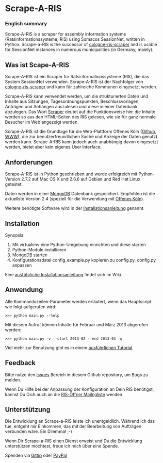 # Scrape-A-RIS

### English summary

Scrape-A-RIS is a scraper for assembly information systems (Ratsinformationssysteme, RIS)
using Somacos SessionNet, written in Python. Scrape-a-RIS is the successor of 
[cologne-ris-scraper](https://github.com/marians/cologne-ris-scraper) and is usable
for SessionNet instances in numerous municipalities (in Germany, mainly).


## Was ist Scape-A-RIS

Scrape-A-RIS ist ein Scraper für Ratsinformationssysteme (RIS), die das System SessionNet 
verwenden. Scrape-A-RIS ist der Nachfolger von [cologne-ris-scraper](https://github.com/marians/cologne-ris-scraper)
und kann für zahlreiche Kommunen eingesetzt werden.

Scrape-A-RIS kann verwendet werden, um die strukturierten Daten und Inhalte aus Sitzungen, Tagesordnungspunkten,
Beschlussvorlagen, Anträgen und Anhängen auszulesen und diese in einer Datenbank abzulegen. Das Wort [Scraper](http://de.wikipedia.org/wiki/Screen_Scraping)
deutet auf die Funktionsweise hin: die Inhalte werden so aus den HTML-Seiten des RIS gelesen, wie sie für ganz
normale Besucher im Web angezeigt werden.

Scrape-A-RIS ist die Grundlage für die Web-Plattform Offenes Köln ([Github](https://github.com/marians/offeneskoeln), 
[WWW](http://offeneskoeln.de/)), die zur benutzerfreundlichen Suche und Anzeige der Daten genutzt werden kann.
Scrape-A-RIS kann jedoch auch unabhängig davon eingesetzt werden, bietet aber kein eigenes User Interface.


## Anforderungen

Scrape-A-RIS ist in Python geschrieben und wurde erfolgreich mit Python-Version 2.7.2 auf Mac OS X 
und 2.6.6 auf Debian und Red Hat Linux getestet.

Daten werden in einer [MongoDB](http://www.mongodb.org/) Datenbank gespeichert. Empfohlen ist die aktuellste
Version 2.4 (speziell für die Verwendung mit [Offenes Köln](https://github.com/marians/offeneskoeln)).

Weitere benötigte Software wird in der
[Installationsanleitung](https://github.com/marians/scrape-a-ris/wiki/Installation) genannt.

## Installation

Synopsis:

1. Mit virtualenv eine Python-Umgebung einrichten und diese starten
2. Python-Module installieren
3. MongoDB starten
4. Konfigurationsdatei config_example.py kopieren zu config.py, config.py anpassen

Eine [ausführliche Installationsanleitung](https://github.com/marians/scrape-a-ris/wiki/Installation) 
findet sich im Wiki.

## Anwendung

Alle Kommandozeilen-Parameter werden erläutert, wenn das Hauptscript wie folgt aufgerufen wird:

    >>> python main.py --help

Mit diesem Aufruf können Inhalte für Februar und März 2013 abgerufen werden:

    >>> python main.py -v --start 2013-02 --end 2013-03 -q

Viel mehr zur Benutzung gibt es in einem [ausführlichen Tutorial](https://github.com/marians/scrape-a-ris/wiki/Benutzung).

## Feedback

Bitte nutze den [Issues](https://github.com/marians/scrape-a-ris/issues) Bereich in diesem Github repository, um
Bugs zu melden.

Wenn Du Hilfe bei der Anpassung der Konfiguration an Dein RIS benötigst, kannst Du Dich auch an die [RIS-Öffner
Mailngliste](https://groups.google.com/group/ris-oeffner/) wenden.

## Unterstützung

Die Entwicklung an Scrape-a-RIS leiste ich unentgeldlich. Während ich das tue, entgeht mir Einkommen, das mit
der Bearbeitung von Aufträgen verbunden wäre. Ein Dilemma! ;-)

Wenn Dir Scrape-a-RIS einen Dienst erweist und Du die Entwicklung unterstützen möchtest,
freue ich mich über eine Spende.

Spenden via [Gittip](https://www.gittip.com/marians/) oder [PayPal](https://www.paypal.com/cgi-bin/webscr?cmd=_s-xclick&hosted_button_id=NJF88AWULCKCQ)
